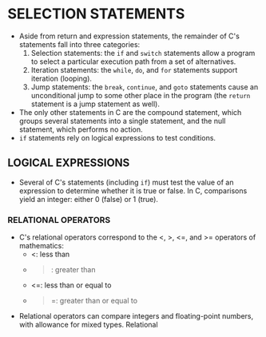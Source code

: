# SELECTION STATEMENTS
- Aside from return and expression statements, the remainder of C's statements fall into three categories:
  1) Selection statements: the `if` and `switch` statements allow a program to select a particular execution path from a set of alternatives.
  2) Iteration statements: the `while`, `do`, and `for` statements support iteration (looping).
  3) Jump statements: the `break`, `continue`, and `goto` statements cause an unconditional jump to some other place in the program (the `return` statement is a jump statement as well).
- The only other statements in C are the compound statement, which groups several statements into a single statement, and the null statement, which performs no action.
- `if` statements rely on logical expressions to test conditions.

## LOGICAL EXPRESSIONS
- Several of C's statements (including `if`) must test the value of an expression to determine whether it is true or false.  In C, comparisons yield an integer: either 0 (false) or 1 (true).

### RELATIONAL OPERATORS
- C's relational operators correspond to the <, >, <=, and >= operators of mathematics:
  - <: less than
  - >: greater than
  - <=: less than or equal to
  - >=: greater than or equal to
- Relational operators can compare integers and floating-point numbers, with allowance for mixed types.  Relational 
